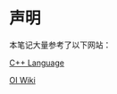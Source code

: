# 声明

本笔记大量参考了以下网站：

[C++ Language](https://cplusplus.com/doc/tutorial/)

[OI Wiki](https://oi-wiki.org/lang/)

